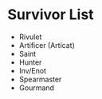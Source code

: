 # Survivor List</br>
- Rivulet</br>
- Artificer (Articat)</br>
- Saint</br>
- Hunter</br>
- Inv/Enot</br>
- Spearmaster</br>
- Gourmand
